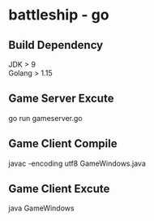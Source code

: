 battleship - go
=================

Build Dependency
-----------
JDK > 9<br>
Golang > 1.15

Game Server Excute
------------------
go run gameserver.go

Game Client Compile
-----------------------
javac -encoding utf8 GameWindows.java

Game Client Excute
------------------
java GameWindows